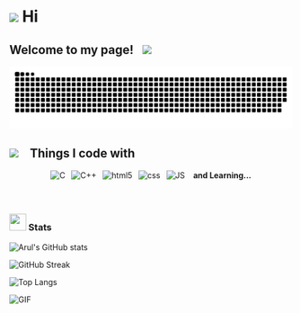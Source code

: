 <h1><img src="https://c.tenor.com/xSI1Z0OAJQYAAAAi/smiling-face-with-halo-joypixels.gif" width="30"/> Hi</h1>
<h2>Welcome to my page! &ensp;<img src="https://c.tenor.com/yIG048LQlNgAAAAj/smile-kelvin.gif" width="60"/></h2>
<img alt="contribution" src="https://github.com/Aruln3/Aruln3/blob/main/github-contribution-grid-snake.svg" />

<h2><img src="https://c.tenor.com/scJmHcoziLYAAAAi/kelvin-working-from-home.gif" width="70"/> &ensp; Things I code with</h2>

<p style="text-align:center";>
    <img alt="C" src="https://cdn.icon-icons.com/icons2/2415/PNG/128/c_original_logo_icon_146611.png" width=30px height=30px style="
    padding-bottom: 5px;" />&ensp;
    <img alt="C++" src="https://openhistogram.io/wp-content/uploads/images/c-plus-plus-logo.svg" width="33px" height="32px" style="
    padding-bottom: 7px;">&ensp;
    <img alt="html5" src="https://cdn.icon-icons.com/icons2/2415/PNG/128/html_original_logo_icon_146477.png" width=31px height=32px />&ensp;
    <img alt="css" src="https://cdn.icon-icons.com/icons2/2415/PNG/128/css_original_logo_icon_146575.png" width=31px height=32px />&ensp;
    <img alt="JS" src="https://cdn.icon-icons.com/icons2/2108/PNG/128/javascript_icon_130900.png" width=30px height=31px /> &ensp;
    <b>  and Learning...</b>
  </p><br>

  
 ### <img src="https://c.tenor.com/T-pW4c5b4y0AAAAi/gofourward-webdesign.gif" width="30" height="30"/> Stats 
    
![Arul's GitHub stats](https://github-readme-stats.vercel.app/api?username=Aruln3&show_icons=true&theme=radical)

![GitHub Streak](https://github-readme-streak-stats.herokuapp.com/?user=Aruln3&theme=radical)

![Top Langs](https://github-readme-stats.vercel.app/api/top-langs/?username=Aruln3&layout=compact&theme=omni&langs_count=4)

<img  alt="GIF" src="https://c.tenor.com/iYg4CO19cHEAAAAj/cat-meow.gif" width="50px" height="50px" />
